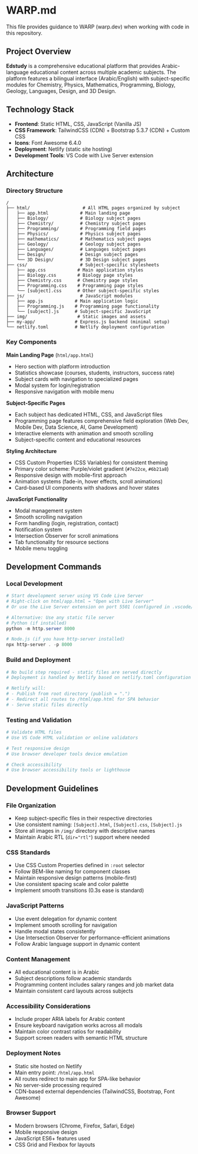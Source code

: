 # WARP.md

This file provides guidance to WARP (warp.dev) when working with code in this repository.

## Project Overview

**Edstudy** is a comprehensive educational platform that provides Arabic-language educational content across multiple academic subjects. The platform features a bilingual interface (Arabic/English) with subject-specific modules for Chemistry, Physics, Mathematics, Programming, Biology, Geology, Languages, Design, and 3D Design.

## Technology Stack

- **Frontend**: Static HTML, CSS, JavaScript (Vanilla JS)
- **CSS Framework**: TailwindCSS (CDN) + Bootstrap 5.3.7 (CDN) + Custom CSS
- **Icons**: Font Awesome 6.4.0
- **Deployment**: Netlify (static site hosting)
- **Development Tools**: VS Code with Live Server extension

## Architecture

### Directory Structure
```
/
├── html/                    # All HTML pages organized by subject
│   ├── app.html            # Main landing page
│   ├── Biology/            # Biology subject pages
│   ├── Chemistry/          # Chemistry subject pages  
│   ├── Programming/        # Programming field pages
│   ├── Physics/            # Physics subject pages
│   ├── mathematics/        # Mathematics subject pages
│   ├── Geology/            # Geology subject pages
│   ├── Languages/          # Languages subject pages
│   ├── Design/             # Design subject pages
│   └── 3D Design/          # 3D Design subject pages
├── css/                    # Subject-specific stylesheets
│   ├── app.css            # Main application styles
│   ├── Biology.css        # Biology page styles
│   ├── Chemistry.css      # Chemistry page styles
│   ├── Programming.css    # Programming page styles
│   └── [subject].css      # Other subject-specific styles
├── js/                     # JavaScript modules
│   ├── app.js            # Main application logic
│   ├── Programming.js    # Programming page functionality
│   └── [subject].js      # Subject-specific JavaScript
├── img/                   # Static images and assets
├── my-app/               # Express.js backend (minimal setup)
└── netlify.toml          # Netlify deployment configuration
```

### Key Components

**Main Landing Page** (`html/app.html`)
- Hero section with platform introduction
- Statistics showcase (courses, students, instructors, success rate)
- Subject cards with navigation to specialized pages
- Modal system for login/registration
- Responsive navigation with mobile menu

**Subject-Specific Pages**
- Each subject has dedicated HTML, CSS, and JavaScript files
- Programming page features comprehensive field exploration (Web Dev, Mobile Dev, Data Science, AI, Game Development)
- Interactive elements with animation and smooth scrolling
- Subject-specific content and educational resources

**Styling Architecture**
- CSS Custom Properties (CSS Variables) for consistent theming
- Primary color scheme: Purple/violet gradient (`#7e22ce`, `#6b21a8`)
- Responsive design with mobile-first approach
- Animation systems (fade-in, hover effects, scroll animations)
- Card-based UI components with shadows and hover states

**JavaScript Functionality**
- Modal management system
- Smooth scrolling navigation
- Form handling (login, registration, contact)
- Notification system
- Intersection Observer for scroll animations
- Tab functionality for resource sections
- Mobile menu toggling

## Development Commands

### Local Development
```powershell
# Start development server using VS Code Live Server
# Right-click on html/app.html → "Open with Live Server"
# Or use the Live Server extension on port 5501 (configured in .vscode/settings.json)

# Alternative: Use any static file server
# Python (if installed)
python -m http.server 8000

# Node.js (if you have http-server installed)
npx http-server . -p 8000
```

### Build and Deployment
```powershell
# No build step required - static files are served directly
# Deployment is handled by Netlify based on netlify.toml configuration

# Netlify will:
# - Publish from root directory (publish = ".")  
# - Redirect all routes to /html/app.html for SPA behavior
# - Serve static files directly
```

### Testing and Validation
```powershell
# Validate HTML files
# Use VS Code HTML validation or online validators

# Test responsive design
# Use browser developer tools device emulation

# Check accessibility
# Use browser accessibility tools or lighthouse
```

## Development Guidelines

### File Organization
- Keep subject-specific files in their respective directories
- Use consistent naming: `[Subject].html`, `[Subject].css`, `[Subject].js`
- Store all images in `/img/` directory with descriptive names
- Maintain Arabic RTL (`dir="rtl"`) support where needed

### CSS Standards  
- Use CSS Custom Properties defined in `:root` selector
- Follow BEM-like naming for component classes
- Maintain responsive design patterns (mobile-first)
- Use consistent spacing scale and color palette
- Implement smooth transitions (0.3s ease is standard)

### JavaScript Patterns
- Use event delegation for dynamic content
- Implement smooth scrolling for navigation
- Handle modal states consistently
- Use Intersection Observer for performance-efficient animations
- Follow Arabic language support in dynamic content

### Content Management
- All educational content is in Arabic
- Subject descriptions follow academic standards
- Programming content includes salary ranges and job market data
- Maintain consistent card layouts across subjects

### Accessibility Considerations
- Include proper ARIA labels for Arabic content
- Ensure keyboard navigation works across all modals
- Maintain color contrast ratios for readability
- Support screen readers with semantic HTML structure

### Deployment Notes
- Static site hosted on Netlify
- Main entry point: `/html/app.html`
- All routes redirect to main app for SPA-like behavior
- No server-side processing required
- CDN-based external dependencies (TailwindCSS, Bootstrap, Font Awesome)

### Browser Support
- Modern browsers (Chrome, Firefox, Safari, Edge)
- Mobile responsive design
- JavaScript ES6+ features used
- CSS Grid and Flexbox for layouts